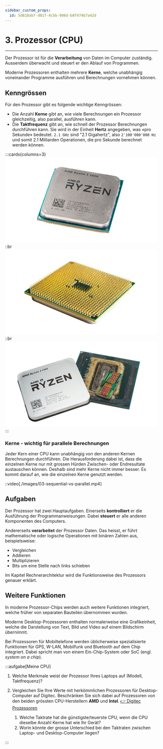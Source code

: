 ```yaml
---
sidebar_custom_props:
  id: 5d818ab7-d01f-4cbb-906d-b8f474b7a42d
---
```


# 3. Prozessor (CPU)
---

Der Prozessor ist für die **Verarbeitung** von Daten im Computer zuständig. Ausserdem überwacht und steuert er den Ablauf von Programmen.

Moderne Prozessoren enthalten mehrere **Kerne**, welche unabhängig voneinander Programme ausführen und Berechnungen vornehmen können.

## Kenngrössen

Für den Prozessor gibt es folgende wichtige Kenngrössen:

- Die Anzahl **Kerne** gibt an, wie viele Berechnungen ein Prozessor gleichzeitig, also parallel, ausführen kann.
- Die **Taktfrequenz** gibt an, wie schnell der Prozessor Berechnungen durchführen kann. Sie wird in der Einheit **Hertz** angegeben, was «pro Sekunde» bedeutet. `2.1 GHz` sind "2.1 Gigahertz", also `2'100'000'000 Hz` und somit 2.1 Milliarden Operationen, die pro Sekunde berechnet werden können.

:::cards{columns=3}
![AMD Ryzen-Prozessor](images/03-cpu-top.png)
::br
![Pins auf Unterseite](images/03-cpu-bottom.png)
::br
![geöffneter Prozessor](images/03-cpu-open.png)
:::

### Kerne - wichtig für parallele Berechnungen

Jeder Kern einer CPU kann unabhängig von den anderen Kernen Berechnungen durchführen. Die Herausforderung dabei ist, dass die einzelnen Kerne nur mit grossen Hürden Zwischen- oder Endresultate austauschen können. Deshalb sind mehr Kerne nicht immer besser. Es kommt darauf an, wie die einzelnen Kerne genutzt werden.

::video[./images/03-sequential-vs-parallel.mp4]

## Aufgaben

Der Prozessor hat zwei Hauptaufgaben. Einerseits **kontrolliert** er die Ausführung der Programmanweisungen. Dabei **steuert** er alle anderen Komponenten des Computers.

Andererseits **verarbeitet** der Prozessor Daten. Das heisst, er führt mathematische oder logische Operationen mit binären Zahlen aus, beispielsweise:

- Vergleichen
- Addieren
- Multiplizieren
- Bits um eine Stelle nach links schieben

Im Kapitel Rechnerarchitektur wird die Funktionsweise des Prozessors genauer erklärt.

## Weitere Funktionen

In moderne Prozessor-Chips werden auch weitere Funktionen integriert, welche früher von separaten Bauteilen übernommen wurden.

Moderne Desktop-Prozessoren enthalten normalerweise eine Grafikeinheit, welche die Darstellung von Text, Bild und Video auf einem Bildschirm übernimmt.

Bei Prozessoren für Mobiltelefone werden üblicherweise spezialisierte Funktionen für GPS, W-LAN, Mobilfunk und Bluetooth auf dem Chip integriert. Dabei spricht man von einem Ein-Chip-System oder SoC (engl. *system on a chip*).

:::aufgabe[Meine CPU]
<Answer type="state" webKey="998cfc97-5fac-4a43-9358-b1b1c134521c" />

1. Welche Merkmale weist der Prozessor Ihres Laptops auf (Modell, Taktfrequenz)?
   
   <Answer type="text" webKey="087f885c-41b8-41d0-8ac9-d95d46f0c141" />

2. Vergleichen Sie Ihre Werte mit herkömmlichen Prozessoren für Desktop-Computer auf Digitec. Beschränken Sie sich dabei auf Prozessoren von den beiden grössten CPU-Herstellern **AMD** und **Intel**. [👉 Digitec Prozessoren](https://www.digitec.ch/de/s1/producttype/prozessor-83?filter=t_bra%3D38%7C9)
   1. Welche Taktrate hat die günstigste/teuerste CPU, wenn die CPU dieselbe Anzahl Kerne hat wie Ihr Gerät?
   2. Worin könnte der grosse Unterschied bei den Taktraten zwischen Laptop- und Desktop-Computer liegen?

  <Answer type="text" webKey="bd480f52-a373-40fc-8666-33b977b4bc1f" />
:::
